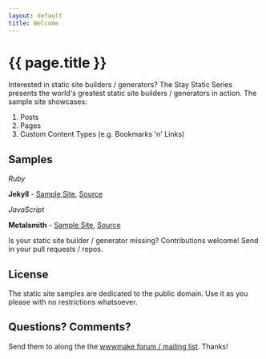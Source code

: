 ```yaml
---
layout: default
title: Welcome
---
```


# {{ page.title }}

Interested in static site builders / generators?
The Stay Static Series presents the world's greatest static site builders / generators in action.
The sample site showcases:
    
1. Posts
2. Pages
3. Custom Content Types (e.g. Bookmarks 'n' Links)


## Samples

_Ruby_

**Jekyll** - [Sample Site](http://staystatic.github.io/sites/jekyll), [Source](https://github.com/staystatic/jekyll)

_JavaScript_

**Metalsmith** - [Sample Site](http://staystatic.github.io/sites/metalsmith), [Source](https://github.com/staystatic/metalsmith)


Is your static site builder / generator missing? Contributions welcome!
Send in your pull requests / repos.


## License

The static site samples are dedicated to the public domain. 
Use it as you please with no restrictions whatsoever.


## Questions? Comments?

Send them to along the the [wwwmake forum / mailing list](http://groups.google.com/group/wwwmake). Thanks!

